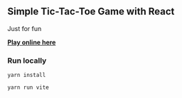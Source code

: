 ## Simple Tic-Tac-Toe Game with React

Just for fun

**[Play online here](https://pechera.github.io/tic-tac-toe)**

### Run locally

```
yarn install
```

```
yarn run vite
```
